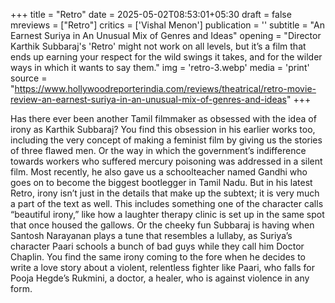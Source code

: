 +++
title = "Retro"
date = 2025-05-02T08:53:01+05:30
draft = false
mreviews = ["Retro"]
critics = ['Vishal Menon']
publication = ''
subtitle = "An Earnest Suriya in An Unusual Mix of Genres and Ideas"
opening = "Director Karthik Subbaraj's 'Retro' might not work on all levels, but it’s a film that ends up earning your respect for the wild swings it takes, and for the wilder ways in which it wants to say them."
img = 'retro-3.webp'
media = 'print'
source = "https://www.hollywoodreporterindia.com/reviews/theatrical/retro-movie-review-an-earnest-suriya-in-an-unusual-mix-of-genres-and-ideas"
+++

Has there ever been another Tamil filmmaker as obsessed with the idea of irony as Karthik Subbaraj? You find this obsession in his earlier works too, including the very concept of making a feminist film by giving us the stories of three flawed men. Or the way in which the government’s indifference towards workers who suffered mercury poisoning was addressed in a silent film. Most recently, he also gave us a schoolteacher named Gandhi who goes on to become the biggest bootlegger in Tamil Nadu. But in his latest Retro, irony isn’t just in the details that make up the subtext; it is very much a part of the text as well. This includes something one of the character calls “beautiful irony,” like how a laughter therapy clinic is set up in the same spot that once housed the gallows. Or the cheeky fun Subbaraj is having when Santosh Narayanan plays a tune that resembles a lullaby, as Suriya’s character Paari schools a bunch of bad guys while they call him Doctor Chaplin. You find the same irony coming to the fore when he decides to write a love story about a violent, relentless fighter like Paari, who falls for Pooja Hegde’s Rukmini, a doctor, a healer, who is against violence in any form.
